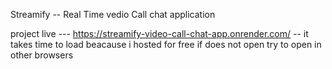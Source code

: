 
Streamify -- Real Time vedio Call chat application 


project live --- https://streamify-video-call-chat-app.onrender.com/     -- it takes time to load beacause i hosted for free if does not open try to open in other browsers


